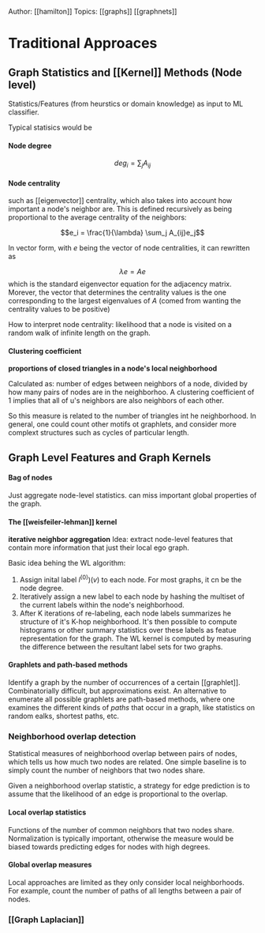 Author: [[hamilton]]
Topics: [[graphs]] [[graphnets]]

# Traditional Approaces

## Graph Statistics and [[Kernel]] Methods (Node level)

Statistics/Features (from heurstics or domain knowledge) as input to ML classifier.

Typical statisics would be

#### Node degree 
$$deg_i = \sum_j A_{ij}$$

#### Node centrality 

such as [[eigenvector]] centrality, which also takes into account how important a node's neighbor are. This is defined recursively as being proportional to the average centrality of the neighbors:

$$e_i = \frac{1}{\lambda} \sum_j A_{ij}e_j$$

In vector form, with $e$ being the vector of node centralities, it can rewritten as

$$\lambda e = Ae$$ 
which is the standard eigenvector equation for the adjacency matrix. Morever, the vector that determines the centrality values is the one corresponding to the largest eigenvalues of $A$ (comed from wanting the centrality values to be positive)

How to interpret node centrality: likelihood that a node is visited on a random walk of infinite length on the graph.

#### Clustering coefficient

**proportions of closed triangles in a node's local neighborhood**

Calculated as: number of edges between neighbors of a node, divided by how many pairs of nodes are in the neighborhoo. A clustering coefficient of 1 implies that all of u's neighbors are also neighbors of each other.

So this measure is related to the number of triangles int he neighborhood. In general, one could count other motifs ot graphlets, and consider more complext structures such as cycles of particular length.


## Graph Level Features and Graph Kernels

#### Bag of nodes

Just aggregate node-level statistics. can miss important global properties of the graph.

#### The [[weisfeiler-lehman]] kernel

**iterative neighbor aggregation**
Idea: extract node-level features that contain more information that just their local ego graph.

Basic idea behing the WL algorithm:

1. Assign inital label $l^{(0)})(v)$ to each node. For most graphs, it cn be the node degree.
2. Iteratively assign a new label to each node by hashing the multiset of the current labels within the node's neighborhood.
3. After K iterations of re-labeling, each node labels summarizes he structure of it's K-hop neighborhood. It's then possible to compute histograms or other summary statistics over these labels as featue representation for the graph. The WL kernel is computed by measuring the difference between the resultant label sets for two graphs.


#### Graphlets and path-based methods

Identify a graph by the number of occurrences of a certain [[graphlet]]. Combinatorially difficult, but approximations exist. An alternative to enumerate all possible graphlets are path-based methods, where one examines the different kinds of *paths* that occur in a graph, like statistics on random ealks, shortest paths, etc.

### Neighborhood overlap detection

Statistical measures of neighborhood overlap between pairs of nodes, which tells us how much two nodes are related. One simple baseline is to simply count the number of neighbors that two nodes share.

Given a neighborhood overlap statistic, a strategy for edge prediction is to assume that the likelihood of an edge is proportional to the overlap.


#### Local overlap statistics

Functions of the number of common neighbors that two nodes share. Normalization is typically important, otherwise the measure would be biased towards predicting edges for nodes with high degrees.


#### Global overlap measures

Local approaches are limited as they only consider local neighborhoods. For example, count the number of paths of all lengths between a pair of nodes.


### [[Graph Laplacian]]


